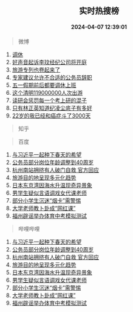 <div align="center"><h2>实时热搜榜</h2><h4>2024-04-07 12:39:01</h4></div>

> 微博  

1. [调休](https://s.weibo.com/weibo?q=%E8%B0%83%E4%BC%91&t=31&band_rank=1&Refer=top)<br />
2. [好声音起诉李玟经纪公司将开庭](https://s.weibo.com/weibo?q=%23%E5%A5%BD%E5%A3%B0%E9%9F%B3%E8%B5%B7%E8%AF%89%E6%9D%8E%E7%8E%9F%E7%BB%8F%E7%BA%AA%E5%85%AC%E5%8F%B8%E5%B0%86%E5%BC%80%E5%BA%AD%23&t=31&band_rank=2&Refer=top)<br />
3. [旅游专列也卷起来了](https://s.weibo.com/weibo?q=%23%E6%97%85%E6%B8%B8%E4%B8%93%E5%88%97%E4%B9%9F%E5%8D%B7%E8%B5%B7%E6%9D%A5%E4%BA%86%23&t=31&band_rank=3&Refer=top)<br />
4. [专家建议允许不合适的公务员辞职](https://s.weibo.com/weibo?q=%23%E4%B8%93%E5%AE%B6%E5%BB%BA%E8%AE%AE%E5%85%81%E8%AE%B8%E4%B8%8D%E5%90%88%E9%80%82%E7%9A%84%E5%85%AC%E5%8A%A1%E5%91%98%E8%BE%9E%E8%81%8C%23&t=31&band_rank=4&Refer=top)<br />
5. [五一假期前后都要调休上班](https://s.weibo.com/weibo?q=%23%E4%BA%94%E4%B8%80%E5%81%87%E6%9C%9F%E5%89%8D%E5%90%8E%E9%83%BD%E8%A6%81%E8%B0%83%E4%BC%91%E4%B8%8A%E7%8F%AD%23&t=31&band_rank=5&Refer=top)<br />
6. [这个清明119000000人次出游](https://s.weibo.com/weibo?q=%23%E8%BF%99%E4%B8%AA%E6%B8%85%E6%98%8E119000000%E4%BA%BA%E6%AC%A1%E5%87%BA%E6%B8%B8%23&t=31&band_rank=6&Refer=top)<br />
7. [读研会惩罚每一个考上研的混子](https://s.weibo.com/weibo?q=%23%E8%AF%BB%E7%A0%94%E4%BC%9A%E6%83%A9%E7%BD%9A%E6%AF%8F%E4%B8%80%E4%B8%AA%E8%80%83%E4%B8%8A%E7%A0%94%E7%9A%84%E6%B7%B7%E5%AD%90%23&t=31&band_rank=7&Refer=top)<br />
8. [只有林正英知道纪凌尘底子有多好](https://s.weibo.com/weibo?q=%23%E5%8F%AA%E6%9C%89%E6%9E%97%E6%AD%A3%E8%8B%B1%E7%9F%A5%E9%81%93%E7%BA%AA%E5%87%8C%E5%B0%98%E5%BA%95%E5%AD%90%E6%9C%89%E5%A4%9A%E5%A5%BD%23&t=31&band_rank=8&Refer=top)<br />
9. [22岁的我已经和癌症斗了3000天](https://s.weibo.com/weibo?q=%2322%E5%B2%81%E7%9A%84%E6%88%91%E5%B7%B2%E7%BB%8F%E5%92%8C%E7%99%8C%E7%97%87%E6%96%97%E4%BA%863000%E5%A4%A9%23&t=31&band_rank=9&Refer=top)<br />

> 知乎  


> 百度  

1. [与习近平一起种下春天的希望](https://www.baidu.com/s?wd=%E4%B8%8E%E4%B9%A0%E8%BF%91%E5%B9%B3%E4%B8%80%E8%B5%B7%E7%A7%8D%E4%B8%8B%E6%98%A5%E5%A4%A9%E7%9A%84%E5%B8%8C%E6%9C%9B&sa=fyb_news&rsv_dl=fyb_news)<br />
2. [公务员部分岗位年龄调整到40周岁](https://www.baidu.com/s?wd=%E5%85%AC%E5%8A%A1%E5%91%98%E9%83%A8%E5%88%86%E5%B2%97%E4%BD%8D%E5%B9%B4%E9%BE%84%E8%B0%83%E6%95%B4%E5%88%B040%E5%91%A8%E5%B2%81&sa=fyb_news&rsv_dl=fyb_news)<br />
3. [杭州南站拥挤有人破门自救 官方回应](https://www.baidu.com/s?wd=%E6%9D%AD%E5%B7%9E%E5%8D%97%E7%AB%99%E6%8B%A5%E6%8C%A4%E6%9C%89%E4%BA%BA%E7%A0%B4%E9%97%A8%E8%87%AA%E6%95%91+%E5%AE%98%E6%96%B9%E5%9B%9E%E5%BA%94&sa=fyb_news&rsv_dl=fyb_news)<br />
4. [旅游目的地呈现多元化趋势](https://www.baidu.com/s?wd=%E6%97%85%E6%B8%B8%E7%9B%AE%E7%9A%84%E5%9C%B0%E5%91%88%E7%8E%B0%E5%A4%9A%E5%85%83%E5%8C%96%E8%B6%8B%E5%8A%BF&sa=fyb_news&rsv_dl=fyb_news)<br />
5. [日本东京湾因海水升温现奇异景象](https://www.baidu.com/s?wd=%E6%97%A5%E6%9C%AC%E4%B8%9C%E4%BA%AC%E6%B9%BE%E5%9B%A0%E6%B5%B7%E6%B0%B4%E5%8D%87%E6%B8%A9%E7%8E%B0%E5%A5%87%E5%BC%82%E6%99%AF%E8%B1%A1&sa=fyb_news&rsv_dl=fyb_news)<br />
6. [男学生疑似言语调戏女代课老师](https://www.baidu.com/s?wd=%E7%94%B7%E5%AD%A6%E7%94%9F%E7%96%91%E4%BC%BC%E8%A8%80%E8%AF%AD%E8%B0%83%E6%88%8F%E5%A5%B3%E4%BB%A3%E8%AF%BE%E8%80%81%E5%B8%88&sa=fyb_news&rsv_dl=fyb_news)<br />
7. [部分小学生沉迷“烟卡”需警惕](https://www.baidu.com/s?wd=%E9%83%A8%E5%88%86%E5%B0%8F%E5%AD%A6%E7%94%9F%E6%B2%89%E8%BF%B7%E2%80%9C%E7%83%9F%E5%8D%A1%E2%80%9D%E9%9C%80%E8%AD%A6%E6%83%95&sa=fyb_news&rsv_dl=fyb_news)<br />
8. [大学老师教卜卦成“网红课”](https://www.baidu.com/s?wd=%E5%A4%A7%E5%AD%A6%E8%80%81%E5%B8%88%E6%95%99%E5%8D%9C%E5%8D%A6%E6%88%90%E2%80%9C%E7%BD%91%E7%BA%A2%E8%AF%BE%E2%80%9D&sa=fyb_news&rsv_dl=fyb_news)<br />
9. [福州辟谣举办体育中考模拟测试](https://www.baidu.com/s?wd=%E7%A6%8F%E5%B7%9E%E8%BE%9F%E8%B0%A3%E4%B8%BE%E5%8A%9E%E4%BD%93%E8%82%B2%E4%B8%AD%E8%80%83%E6%A8%A1%E6%8B%9F%E6%B5%8B%E8%AF%95&sa=fyb_news&rsv_dl=fyb_news)<br />

> 哔哩哔哩  

1. [与习近平一起种下春天的希望](https://www.baidu.com/s?wd=%E4%B8%8E%E4%B9%A0%E8%BF%91%E5%B9%B3%E4%B8%80%E8%B5%B7%E7%A7%8D%E4%B8%8B%E6%98%A5%E5%A4%A9%E7%9A%84%E5%B8%8C%E6%9C%9B&sa=fyb_news&rsv_dl=fyb_news)<br />
2. [公务员部分岗位年龄调整到40周岁](https://www.baidu.com/s?wd=%E5%85%AC%E5%8A%A1%E5%91%98%E9%83%A8%E5%88%86%E5%B2%97%E4%BD%8D%E5%B9%B4%E9%BE%84%E8%B0%83%E6%95%B4%E5%88%B040%E5%91%A8%E5%B2%81&sa=fyb_news&rsv_dl=fyb_news)<br />
3. [杭州南站拥挤有人破门自救 官方回应](https://www.baidu.com/s?wd=%E6%9D%AD%E5%B7%9E%E5%8D%97%E7%AB%99%E6%8B%A5%E6%8C%A4%E6%9C%89%E4%BA%BA%E7%A0%B4%E9%97%A8%E8%87%AA%E6%95%91+%E5%AE%98%E6%96%B9%E5%9B%9E%E5%BA%94&sa=fyb_news&rsv_dl=fyb_news)<br />
4. [旅游目的地呈现多元化趋势](https://www.baidu.com/s?wd=%E6%97%85%E6%B8%B8%E7%9B%AE%E7%9A%84%E5%9C%B0%E5%91%88%E7%8E%B0%E5%A4%9A%E5%85%83%E5%8C%96%E8%B6%8B%E5%8A%BF&sa=fyb_news&rsv_dl=fyb_news)<br />
5. [日本东京湾因海水升温现奇异景象](https://www.baidu.com/s?wd=%E6%97%A5%E6%9C%AC%E4%B8%9C%E4%BA%AC%E6%B9%BE%E5%9B%A0%E6%B5%B7%E6%B0%B4%E5%8D%87%E6%B8%A9%E7%8E%B0%E5%A5%87%E5%BC%82%E6%99%AF%E8%B1%A1&sa=fyb_news&rsv_dl=fyb_news)<br />
6. [男学生疑似言语调戏女代课老师](https://www.baidu.com/s?wd=%E7%94%B7%E5%AD%A6%E7%94%9F%E7%96%91%E4%BC%BC%E8%A8%80%E8%AF%AD%E8%B0%83%E6%88%8F%E5%A5%B3%E4%BB%A3%E8%AF%BE%E8%80%81%E5%B8%88&sa=fyb_news&rsv_dl=fyb_news)<br />
7. [部分小学生沉迷“烟卡”需警惕](https://www.baidu.com/s?wd=%E9%83%A8%E5%88%86%E5%B0%8F%E5%AD%A6%E7%94%9F%E6%B2%89%E8%BF%B7%E2%80%9C%E7%83%9F%E5%8D%A1%E2%80%9D%E9%9C%80%E8%AD%A6%E6%83%95&sa=fyb_news&rsv_dl=fyb_news)<br />
8. [大学老师教卜卦成“网红课”](https://www.baidu.com/s?wd=%E5%A4%A7%E5%AD%A6%E8%80%81%E5%B8%88%E6%95%99%E5%8D%9C%E5%8D%A6%E6%88%90%E2%80%9C%E7%BD%91%E7%BA%A2%E8%AF%BE%E2%80%9D&sa=fyb_news&rsv_dl=fyb_news)<br />
9. [福州辟谣举办体育中考模拟测试](https://www.baidu.com/s?wd=%E7%A6%8F%E5%B7%9E%E8%BE%9F%E8%B0%A3%E4%B8%BE%E5%8A%9E%E4%BD%93%E8%82%B2%E4%B8%AD%E8%80%83%E6%A8%A1%E6%8B%9F%E6%B5%8B%E8%AF%95&sa=fyb_news&rsv_dl=fyb_news)<br />

